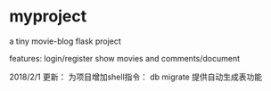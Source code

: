 # myproject

a tiny movie-blog flask project

features:
login/register
show movies and comments/document


2018/2/1  更新：
为项目增加shell指令： db  migrate
提供自动生成表功能







